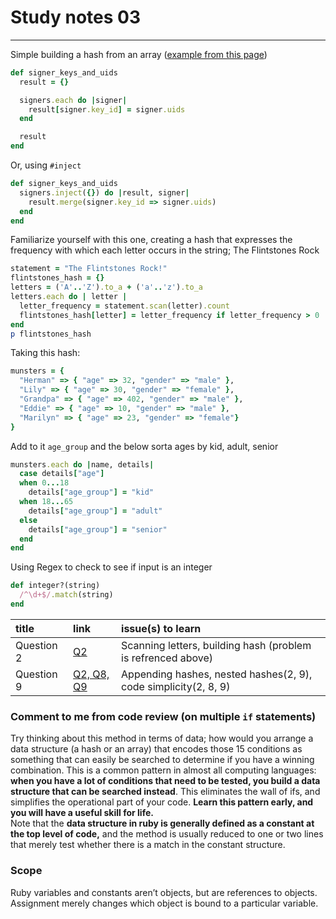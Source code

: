 # Study notes 03
-------------  
Simple building a hash from an array ([example from this page](https://robots.thoughtbot.com/iteration-as-an-anti-pattern#build-a-hash-from-an-array))
```ruby
def signer_keys_and_uids
  result = {}

  signers.each do |signer|
    result[signer.key_id] = signer.uids
  end

  result
end
```  
Or, using `#inject`
```ruby
def signer_keys_and_uids
  signers.inject({}) do |result, signer|
    result.merge(signer.key_id => signer.uids)
  end
end
```

Familiarize yourself with this one, creating a hash that expresses the frequency with which each letter occurs in the string; The Flintstones Rock  
```ruby
statement = "The Flintstones Rock!"
flintstones_hash = {}
letters = ('A'..'Z').to_a + ('a'..'z').to_a
letters.each do | letter |
  letter_frequency = statement.scan(letter).count
  flintstones_hash[letter] = letter_frequency if letter_frequency > 0
end
p flintstones_hash
```  
Taking this hash:  
```ruby
munsters = {
  "Herman" => { "age" => 32, "gender" => "male" },
  "Lily" => { "age" => 30, "gender" => "female" },
  "Grandpa" => { "age" => 402, "gender" => "male" },
  "Eddie" => { "age" => 10, "gender" => "male" },
  "Marilyn" => { "age" => 23, "gender" => "female"}
}
```  
Add to it `age_group` and the below sorta ages by kid, adult, senior  
```ruby
munsters.each do |name, details|
  case details["age"]
  when 0...18
    details["age_group"] = "kid"
  when 18...65
    details["age_group"] = "adult"
  else
    details["age_group"] = "senior"
  end
end  
```  


Using Regex to check to see if input is an integer
```ruby
def integer?(string)
  /^\d+$/.match(string)
end
```

| title | link   | issue(s) to learn |
| :---- | :----  | :---------------- |
| Question 2 | [Q2](https://launchschool.com/lessons/263069da/assignments/6eba600c) | Scanning letters, building hash (problem is refrenced above) |  
| Question 9 | [Q2, Q8, Q9](https://launchschool.com/lessons/263069da/assignments/6eba600c) | Appending hashes, nested hashes(2, 9), code simplicity(2, 8, 9) | 


### Comment to me from code review (on multiple `if` statements)
Try thinking about this method in terms of data; how would you arrange a data structure (a hash or an array) that encodes those 15 conditions as something that can easily be searched to determine if you have a winning combination. This is a common pattern in almost all computing languages: __when you have a lot of conditions that need to be tested, you build a data structure that can be searched instead__. This eliminates the wall of ifs, and simplifies the operational part of your code. __Learn this pattern early, and you will have a useful skill for life.__  
Note that the __data structure in ruby is generally defined as a constant at the top level of code,__ and the method is usually reduced to one or two lines that merely test whether there is a match in the constant structure.  

### Scope
Ruby variables and constants aren’t objects, but are references to objects. Assignment merely changes which object is bound to a particular variable.